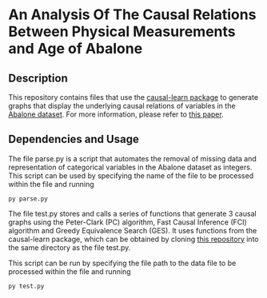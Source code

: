 # An Analysis Of The Causal Relations Between Physical Measurements and Age of Abalone

## Description
This repository contains files that use the [causal-learn package](https://github.com/cmu-phil/causal-learn) to generate graphs that display the underlying causal relations of variables in the [Abalone dataset](http://archive.ics.uci.edu/ml/datasets/Abalone). For more information, please refer to [this paper](https://docs.google.com/document/d/1oqQMY6S2G05iiuzMhJ_pMmzAkpM-igoqgnsbFRlrRY4/edit?usp=sharing).

## Dependencies and Usage
The file parse.py is a script that automates the removal of missing data and representation of categorical variables in the Abalone dataset as integers. This script can be used by specifying the name of the file to be processed within the file and running
```
py parse.py
```
The file test.py stores and calls a series of functions that generate 3 causal graphs using the Peter-Clark (PC) algorithm, Fast Causal Inference (FCI) algorithm and Greedy Equivalence Search (GES). It uses functions from the causal-learn package, which can be obtained by cloning [this repository](https://github.com/cmu-phil/causal-learn) into the same directory as the file test.py.

This script can be run by specifying the file path to the data file to be processed within the file and running
```
py test.py
```